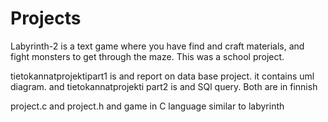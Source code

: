 # Projects
Labyrinth-2 is a text game where you have find and craft materials, and fight monsters to get through the maze. This was a school project.

tietokannatprojektipart1 is and report on data base project. it contains uml diagram. and tietokannatprojekti part2 is and SQl query. Both are in finnish

project.c and project.h and game in C language similar to labyrinth
